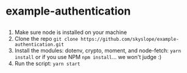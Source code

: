 # example-authentication

## 

1. Make sure node is installed on your machine
2. Clone the repo `git clone https://github.com/skyslope/example-authentication.git`
3. Install the modules: dotenv, crypto, moment, and node-fetch: `yarn install` or if you use NPM `npm install`... we won't judge :)
4. Run the script: `yarn start`